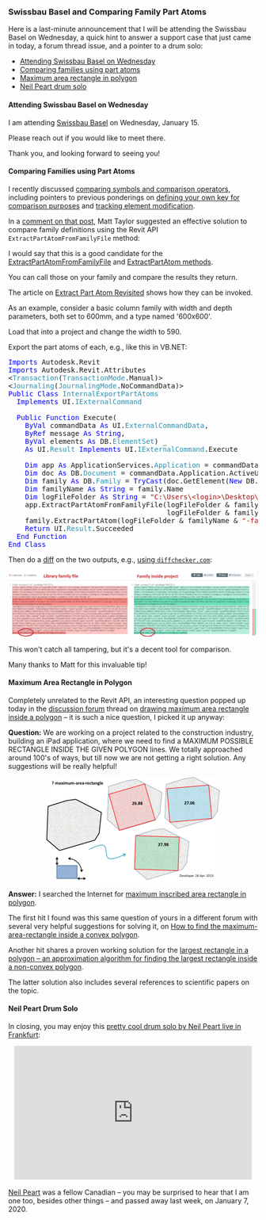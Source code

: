<head>
<meta http-equiv="Content-Type" content="text/html; charset=utf-8">
<link rel="stylesheet" type="text/css" href="bc.css">
<script src="https://cdn.rawgit.com/google/code-prettify/master/loader/run_prettify.js" type="text/javascript"></script>
<script async src="https://platform.twitter.com/widgets.js" charset="utf-8"></script>
</head>

<!---

twitter:

I will be attending Swissbau Basel on Wednesday, comparing families using part atoms and determining the maximum area rectangle inscribed in a polygon in the #RevitAPI #DynamoBim @AutodeskForge @AutodeskRevit #bim #ForgeDevCon http://bit.ly/familycompare

Here is a last-minute announcement that I will be attending the Swissbau Basel on Wednesday, a quick hint to answer a support case that just came in today, a forum thread issue, and a pointer to a drum solo:
&ndash; Attending Swissbau Basel on Wednesday
&ndash; Comparing families using part atoms
&ndash; Maximum area rectangle in polygon
&ndash; Neil Peart drum solo...

linkedin:

I will be attending Swissbau Basel on Wednesday!

Comparing families using part atoms and determining the maximum area rectangle inscribed in a polygon in the #RevitAPI 

http://bit.ly/familycompare

Here is a last-minute announcement that I will be attending the Swissbau Basel on Wednesday, a quick hint to answer a support case that just came in today, a forum thread issue, and a pointer to a drum solo:

- Attending Swissbau Basel on Wednesday
- Comparing families using part atoms
- Maximum area rectangle in polygon
- Neil Peart drum solo...

#bim #DynamoBim #ForgeDevCon #Revit #API #IFC #SDK #AI #VisualStudio #Autodesk #AEC #adsk

the [Revit API discussion forum](http://forums.autodesk.com/t5/revit-api-forum/bd-p/160) thread

<p style="font-size: 80%; font-style:italic"></p>

-->

### Swissbau Basel and Comparing Family Part Atoms

Here is a last-minute announcement that I will be attending the Swissbau Basel on Wednesday, a quick hint to answer a support case that just came in today, a forum thread issue, and a pointer to a drum solo:

- [Attending Swissbau Basel on Wednesday](#1)
- [Comparing families using part atoms](#2)
- [Maximum area rectangle in polygon](#3)
- [Neil Peart drum solo](#4)

#### <a name="1"></a>Attending Swissbau Basel on Wednesday

I am attending [Swissbau Basel](https://www.swissbau.ch) on Wednesday, January 15.

Please reach out if you would like to meet there.

Thank you, and looking forward to seeing you!

#### <a name="2"></a>Comparing Families using Part Atoms

I recently discussed [comparing symbols and comparison operators](https://thebuildingcoder.typepad.com/blog/2019/12/comparing-symbols-and-comparison-operators.html),
including pointers to previous ponderings
on [defining your own key for comparison purposes](https://thebuildingcoder.typepad.com/blog/2012/03/great-ocean-road-and-creating-your-own-key.html#2)
and [tracking element modification](https://thebuildingcoder.typepad.com/blog/2016/01/tracking-element-modification.html#5.1).

In a [comment on that post](https://thebuildingcoder.typepad.com/blog/2019/12/comparing-symbols-and-comparison-operators.html#comment-4718582177),
Matt Taylor suggested an effective solution to compare family definitions using the Revit API `ExtractPartAtomFromFamilyFile` method:

I would say that this is a good candidate for
the [ExtractPartAtomFromFamilyFile](https://www.revitapidocs.com/2020/1f2c631b-2733-0aa7-051c-42bccb07f05e.htm)
and [ExtractPartAtom methods](https://www.revitapidocs.com/2020/d477cf8f-0dfe-4055-a787-315c84ef5530.htm).

You can call those on your family and compare the results they return.

The article on [Extract Part Atom Revisited](https://thebuildingcoder.typepad.com/blog/2010/09/extract-part-atom-revisited.html) shows
how they can be invoked.

As an example, consider a basic column family with width and depth parameters, both set to 600mm, and a type named '600x600'.

Load that into a project and change the width to 590.

Export the part atoms of each, e.g., like this in VB.NET:

<pre class="code">
<span style="color:blue;">Imports</span>&nbsp;Autodesk.Revit
<span style="color:blue;">Imports</span>&nbsp;Autodesk.Revit.Attributes
&lt;<span style="color:#2b91af;">Transaction</span>(<span style="color:#2b91af;">TransactionMode</span>.Manual)&gt;
&lt;<span style="color:#2b91af;">Journaling</span>(<span style="color:#2b91af;">JournalingMode</span>.NoCommandData)&gt;
<span style="color:blue;">Public</span>&nbsp;<span style="color:blue;">Class</span>&nbsp;<span style="color:#2b91af;">InternalExportPartAtoms</span>
&nbsp;&nbsp;<span style="color:blue;">Implements</span>&nbsp;UI.<span style="color:#2b91af;">IExternalCommand</span>
 
&nbsp;&nbsp;<span style="color:blue;">Public</span>&nbsp;<span style="color:blue;">Function</span>&nbsp;Execute(
&nbsp;&nbsp;&nbsp;&nbsp;<span style="color:blue;">ByVal</span>&nbsp;commandData&nbsp;<span style="color:blue;">As</span>&nbsp;UI.<span style="color:#2b91af;">ExternalCommandData</span>,
&nbsp;&nbsp;&nbsp;&nbsp;<span style="color:blue;">ByRef</span>&nbsp;message&nbsp;<span style="color:blue;">As</span>&nbsp;<span style="color:blue;">String</span>,
&nbsp;&nbsp;&nbsp;&nbsp;<span style="color:blue;">ByVal</span>&nbsp;elements&nbsp;<span style="color:blue;">As</span>&nbsp;DB.<span style="color:#2b91af;">ElementSet</span>)&nbsp;_
&nbsp;&nbsp;&nbsp;&nbsp;<span style="color:blue;">As</span>&nbsp;UI.<span style="color:#2b91af;">Result</span>&nbsp;<span style="color:blue;">Implements</span>&nbsp;UI.<span style="color:#2b91af;">IExternalCommand</span>.Execute
 
&nbsp;&nbsp;&nbsp;&nbsp;<span style="color:blue;">Dim</span>&nbsp;app&nbsp;<span style="color:blue;">As</span>&nbsp;ApplicationServices.<span style="color:#2b91af;">Application</span>&nbsp;=&nbsp;commandData.Application.Application
&nbsp;&nbsp;&nbsp;&nbsp;<span style="color:blue;">Dim</span>&nbsp;doc&nbsp;<span style="color:blue;">As</span>&nbsp;DB.<span style="color:#2b91af;">Document</span>&nbsp;=&nbsp;commandData.Application.ActiveUIDocument.Document
&nbsp;&nbsp;&nbsp;&nbsp;<span style="color:blue;">Dim</span>&nbsp;family&nbsp;<span style="color:blue;">As</span>&nbsp;DB.<span style="color:#2b91af;">Family</span>&nbsp;=&nbsp;<span style="color:blue;">TryCast</span>(doc.GetElement(<span style="color:blue;">New</span>&nbsp;DB.<span style="color:#2b91af;">ElementId</span>(4568558)),&nbsp;DB.<span style="color:#2b91af;">Family</span>)
&nbsp;&nbsp;&nbsp;&nbsp;<span style="color:blue;">Dim</span>&nbsp;familyName&nbsp;<span style="color:blue;">As</span>&nbsp;<span style="color:blue;">String</span>&nbsp;=&nbsp;family.Name
&nbsp;&nbsp;&nbsp;&nbsp;<span style="color:blue;">Dim</span>&nbsp;logFileFolder&nbsp;<span style="color:blue;">As</span>&nbsp;<span style="color:blue;">String</span>&nbsp;=&nbsp;<span style="color:#a31515;">&quot;C:\Users\&lt;login&gt;\Desktop\PartAtoms\&quot;</span>
&nbsp;&nbsp;&nbsp;&nbsp;app.ExtractPartAtomFromFamilyFile(logFileFolder&nbsp;&amp;&nbsp;familyName&nbsp;&amp;&nbsp;<span style="color:#a31515;">&quot;.rfa&quot;</span>,
&nbsp;&nbsp;&nbsp;&nbsp;&nbsp;&nbsp;&nbsp;&nbsp;&nbsp;&nbsp;&nbsp;&nbsp;&nbsp;&nbsp;&nbsp;&nbsp;&nbsp;&nbsp;&nbsp;&nbsp;&nbsp;&nbsp;&nbsp;&nbsp;&nbsp;&nbsp;&nbsp;&nbsp;&nbsp;&nbsp;&nbsp;&nbsp;&nbsp;&nbsp;&nbsp;&nbsp;&nbsp;&nbsp;logFileFolder&nbsp;&amp;&nbsp;familyName&nbsp;&amp;&nbsp;<span style="color:#a31515;">&quot;-file.xml&quot;</span>)
&nbsp;&nbsp;&nbsp;&nbsp;family.ExtractPartAtom(logFileFolder&nbsp;&amp;&nbsp;familyName&nbsp;&amp;&nbsp;<span style="color:#a31515;">&quot;-family.xml&quot;</span>)
&nbsp;&nbsp;&nbsp;&nbsp;<span style="color:blue;">Return</span>&nbsp;UI.<span style="color:#2b91af;">Result</span>.Succeeded
&nbsp;&nbsp;<span style="color:blue;">End</span>&nbsp;<span style="color:blue;">Function</span>
<span style="color:blue;">End</span>&nbsp;<span style="color:blue;">Class</span>
</pre>

Then do
a [diff](https://en.wikipedia.org/wiki/Diff) on the two outputs,
e.g., [using `diffchecker.com`](https://www.diffchecker.com/Unw6nrB2):

<center>
<img src="img/diff_between_family_part_atoms.jpg" alt="Diff between family part atoms" title="Diff between family part atoms" width="1200"/> <!-- 1661 -->
</center>

This won't catch all tampering, but it's a decent tool for comparison.

Many thanks to Matt for this invaluable tip!


#### <a name="3"></a>Maximum Area Rectangle in Polygon

Completely unrelated to the Revit API, an interesting question popped up today in 
the [discussion forum](http://forums.autodesk.com/t5/revit-api-forum/bd-p/160) thread
on [drawing maximum area rectangle inside a polygon](https://forums.autodesk.com/t5/revit-api-forum/wanted-to-draw-maximum-area-rectangle-inside-a-polygon/m-p/9248884)
&ndash; it is such a nice question, I picked it up anyway:

**Question:** We are working on a project related to the construction industry, building an iPad application, where we need to find a MAXIMUM POSSIBLE RECTANGLE INSIDE THE GIVEN POLYGON lines. We totally approached around 100's of ways, but till now we are not getting a right solution. Any suggestions will be really helpful!

<center>
<img src="img/maximum_area_rectangle_in_polygon.png" alt="Maximum area rectangle in polygon" title="Maximum area rectangle in polygon" width="350"/> <!-- 700 -->
</center>

**Answer:** I searched the Internet for [maximum inscribed area rectangle in polygon](https://duckduckgo.com/?q=maximum+inscribed+area+rectangle+in+polygon).

The first hit I found was this same question of yours in a different forum with several very helpful suggestions for solving it,
on [How to find the maximum-area-rectangle inside a convex polygon](https://gis.stackexchange.com/questions/59215/how-to-find-the-maximum-area-rectangle-inside-a-convex-polygon).

Another hit shares a proven working solution for
the [largest rectangle in a polygon &ndash; an approximation algorithm for finding the largest rectangle inside a non-convex polygon](https://d3plus.org/blog/behind-the-scenes/2014/07/08/largest-rect).

The latter solution also includes several references to scientific papers on the topic.


#### <a name="4"></a>Neil Peart Drum Solo 

In closing, you may enjoy
this [pretty cool drum solo by Neil Peart live in Frankfurt](https://youtu.be/LWRMOJQDiLU):

<center>
<iframe width="480" height="270" src="https://www.youtube.com/embed/LWRMOJQDiLU" frameborder="0" allow="accelerometer; autoplay; encrypted-media; gyroscope; picture-in-picture" allowfullscreen></iframe>
</center>

[Neil Peart](https://en.wikipedia.org/wiki/Neil_Peart) was
a fellow Canadian &ndash; you may be surprised to hear that I am one too, besides other things &ndash; and passed away last week, on January 7, 2020.
